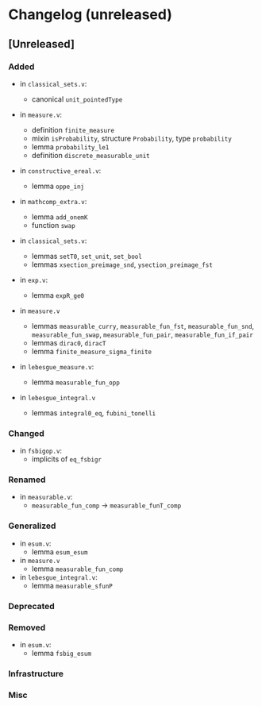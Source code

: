 # Changelog (unreleased)

## [Unreleased]

### Added

- in `classical_sets.v`:
  + canonical `unit_pointedType`
- in `measure.v`:
  + definition `finite_measure`
  + mixin `isProbability`, structure `Probability`, type `probability`
  + lemma `probability_le1`
  + definition `discrete_measurable_unit`

- in `constructive_ereal.v`:
  + lemma `oppe_inj`

- in `mathcomp_extra.v`:
  + lemma `add_onemK`
  + function `swap`
- in `classical_sets.v`:
  + lemmas `setT0`, `set_unit`, `set_bool`
  + lemmas `xsection_preimage_snd`, `ysection_preimage_fst`
- in `exp.v`:
  + lemma `expR_ge0`
- in `measure.v`
  + lemmas `measurable_curry`, `measurable_fun_fst`, `measurable_fun_snd`,
    `measurable_fun_swap`, `measurable_fun_pair`, `measurable_fun_if_pair`
  + lemmas `dirac0`, `diracT`
  + lemma `finite_measure_sigma_finite`
- in `lebesgue_measure.v`:
  + lemma `measurable_fun_opp`
- in `lebesgue_integral.v`
  + lemmas `integral0_eq`, `fubini_tonelli`

### Changed

- in `fsbigop.v`:
  + implicits of `eq_fsbigr`

### Renamed

- in `measurable.v`:
  + `measurable_fun_comp` -> `measurable_funT_comp`

### Generalized

- in `esum.v`:
  + lemma `esum_esum`
- in `measure.v`
  + lemma `measurable_fun_comp`
- in `lebesgue_integral.v`:
  + lemma `measurable_sfunP`

### Deprecated

### Removed

- in `esum.v`:
  + lemma `fsbig_esum`

### Infrastructure

### Misc
